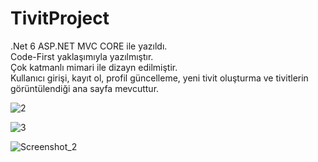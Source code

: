 # TivitProject

.Net 6 ASP.NET MVC CORE ile yazıldı. <br />
Code-First yaklaşımıyla yazılmıştır.  <br />
Çok katmanlı mimari ile dizayn edilmiştir.  <br />
Kullanıcı girişi, kayıt ol, profil güncelleme, yeni tivit oluşturma ve tivitlerin görüntülendiği ana sayfa mevcuttur.  <br />

![2](https://github.com/KadirBircanoglu/TivitProject/assets/125546912/816da2e9-2c36-4de4-97b6-792ff2c948b0)


![3](https://github.com/KadirBircanoglu/TivitProject/assets/125546912/437052d2-5f14-4738-9817-704b4a510b8f)


![Screenshot_2](https://github.com/KadirBircanoglu/TivitProject/assets/125546912/950e59d5-5238-4e51-af25-95f4dbf27a9c)
